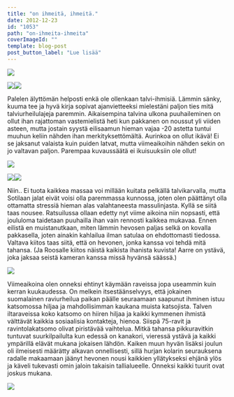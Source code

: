 ```yaml
---
title: "on ihmeitä, ihmeitä."
date: 2012-12-23
id: "1053"
path: "on-ihmeita-ihmeita"
coverImageId: ""
template: blog-post
post_button_label: "Lue lisää"
---
```


[![](/images/joulut.jpg)](http://1.bp.blogspot.com/-aGOYk80NRtQ/UNdNPP1pyrI/AAAAAAAAEEA/McXbOpMkZrs/s1600/joulut.jpg)

[![](/images/22.12.3011.JPG)](http://1.bp.blogspot.com/-f5qe4k7gVnM/UNYwN85vxUI/AAAAAAAAD_4/tTFYKgYxFOQ/s1600/22.12.3011.JPG)[![](/images/22.12.3012.JPG)](http://3.bp.blogspot.com/-mknjh0zrXZw/UNYwOgzA9_I/AAAAAAAAEAA/Xh3qKfAfM90/s1600/22.12.3012.JPG)

Palelen älyttömän helposti enkä ole ollenkaan talvi-ihmisiä. Lämmin sänky, kuuma tee ja hyvä kirja sopivat ajanvietteeksi mielestäni paljon ties mitä talviurheilulajeja paremmin. Aikaisempina talvina ulkona puuhaileminen on ollut ihan rajattoman vastemielistä heti kun pakkanen on noussut yli viiden asteen, mutta jostain syystä eilisaamun hieman vajaa -20 astetta tuntui muuhun keliin nähden ihan merkityksettömältä. Aurinkoa on ollut ikävä! Ei se jaksanut valaista kuin puiden latvat, mutta viimeaikoihin nähden sekin on jo valtavan paljon. Parempaa kuvaussäätä ei ikuisuuksiin ole ollut!

[![](/images/22.12.3009.JPG)](http://1.bp.blogspot.com/-athx-RF1SEk/UNYwMwyOYCI/AAAAAAAAD_s/1g9RQtI12ec/s1600/22.12.3009.JPG)

[![](/images/22.12.3014.JPG)](http://1.bp.blogspot.com/-Eg8tm5ZAXps/UNYwPi9wQQI/AAAAAAAAEAI/m6Qtnt9Ks3U/s1600/22.12.3014.JPG)[![](/images/22.12.3001.JPG)](http://3.bp.blogspot.com/-JzSHZ0Cf-UQ/UNYwL7y11BI/AAAAAAAAD_o/j4dRZJzn1Q4/s1600/22.12.3001.JPG)

Niin.. Ei tuota kaikkea massaa voi millään kuitata pelkällä talvikarvalla, mutta Sotilaan jalat eivät voisi olla paremmassa kunnossa, joten olen päättänyt olla ottamatta stressiä hieman alas valahtaneesta massulinjasta. Kyllä se siitä taas nousee. Ratsuilussa ollaan edetty nyt viime aikoina niin nopsasti, että joululoma taidetaan puuhailla ihan vain rennosti kaikkea mukavaa. Ennen eilistä en muistanutkaan, miten lämmin hevosen paljas selkä on kovalla pakkasella, joten ainakin kahlailua ilman satulaa on ehdottomasti tiedossa. Valtava kiitos taas siitä, että on hevonen, jonka kanssa voi tehdä mitä tahansa. (Ja Roosalle kiitos näistä kaikista ihanista kuvista! Aarre on ystävä, joka jaksaa seistä kameran kanssa missä hyvänsä säässä.)

[![](/images/22.12.3015.JPG)](http://2.bp.blogspot.com/-z8GMY8ekYw4/UNYwQiiYioI/AAAAAAAAEAQ/ljAtyVs33H8/s1600/22.12.3015.JPG)

Viimeaikoina olen onneksi ehtinyt käymään raveissa jopa useammin kuin kerran kuukaudessa. On melkein itsestäänselvyys, että jokainen suomalainen raviurheilua paikan päälle seuraamaan saapunut ihminen istuu katsomossa hiljaa ja mahdollisimman kaukana muista katsojista. Talven iltaraveissa koko katsomo on hiiren hiljaa ja kaikki kymmenen ihmistä välttävät kaikkia sosiaalisia kontakteja, hienoa. Siispä 75-ravit ja ravintolakatsomo olivat piristävää vaihtelua. Mitkä tahansa pikkuravitkin tuntuvat suurkilpailulta kun edessä on kanakori, vieressä ystävä ja kaikki ympärillä elävät mukana jokaisen lähdön. Kaiken muun hyvän lisäksi joulun oli ilmeisesti määrätty alkavan onnellisesti, sillä hurjan kolarin seurauksena radalle makaamaan jäänyt hevonen nousi kaikkien yllätykseksi ehjänä ylös ja käveli tukevasti omin jaloin takaisin tallialueelle. Onneksi kaikki tuurit ovat joskus mukana.

[![](/images/ak.jpg)](http://2.bp.blogspot.com/-DrlCLDOo7G0/UNYwRtNmStI/AAAAAAAAEAU/ipE1w6RIiVM/s1600/ak.jpg)
